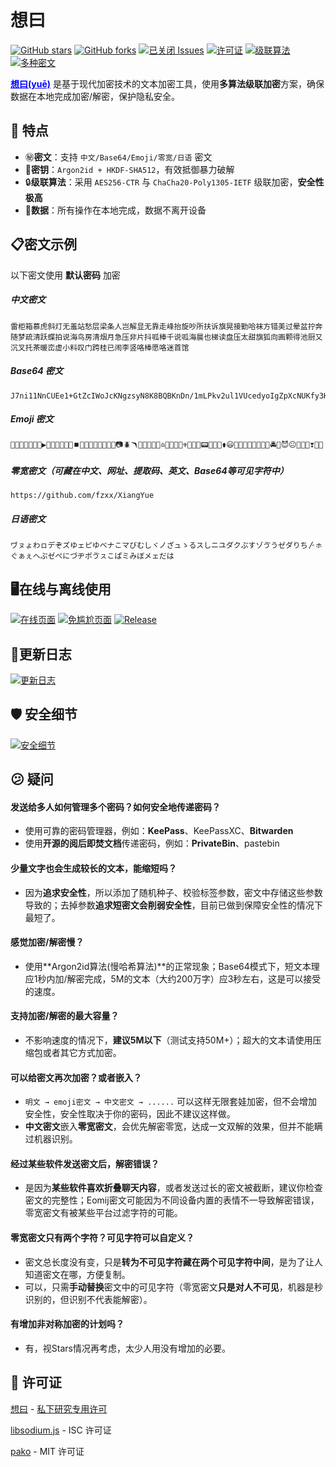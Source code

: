 # 想曰

[![GitHub stars](https://img.shields.io/github/stars/fzxx/XiangYue?style=social)](https://github.com/fzxx/XiangYue)   [![GitHub forks](https://img.shields.io/github/forks/fzxx/XiangYue?style=social&logo=github)](https://github.com/fzxx/XiangYue)   [![已关闭 Issues](https://img.shields.io/github/issues-closed/fzxx/XiangYue?label=已解决问题&color=green&logo=github)](https://github.com/fzxx/XiangYue/issues?q=is%3Aissue+is%3Aclosed)   [![许可证](https://img.shields.io/badge/License-私下研究专用许可-blue?logo=github)](https://github.com/fzxx/XiangYue/blob/main/main/License.txt)
[![级联算法](https://img.shields.io/badge/%E6%96%87%E6%9C%AC%E5%8A%A0%E5%AF%86%E9%A6%96%E4%B8%AA%E7%BA%A7%E8%81%94%E7%AE%97%E6%B3%95%E5%B7%A5%E5%85%B7-AES256%20CTR%20+%20ChaCha20%20Poly1305%20IETF-purple?logo=cryptpad&logoColor=white)](https://github.com/fzxx/XiangYue?tab=readme-ov-file#%EF%B8%8F-%E6%8A%80%E6%9C%AF%E7%BB%86%E8%8A%82)   [![多种密文](https://img.shields.io/badge/%E6%94%AF%E6%8C%81%E5%A4%9A%E7%A7%8D%E5%AF%86%E6%96%87-%E4%B8%AD%E6%96%87/Base64/Emoji/%E9%9B%B6%E5%AE%BD/%E6%97%A5%E8%AF%AD-purple?logo=livechat&logoColor=white)](https://github.com/fzxx/XiangYue?tab=readme-ov-file#-%E7%89%B9%E7%82%B9)

<span style="color: Blue;"><strong><a href="https://github.com/fzxx/XiangYue" style="color: inherit;">想曰(yuē)</a></strong></span> 是基于现代加密技术的文本加密工具，使用**多算法级联加密**方案，确保数据在本地完成加密/解密，保护隐私安全。


## 🌟 特点

- ㊙️**密文**：支持 `中文/Base64/Emoji/零宽/日语` 密文
- 🔐**密钥**：`Argon2id + HKDF-SHA512`，有效抵御暴力破解
- 🔒**级联算法**：采用 `AES256-CTR` 与 `ChaCha20-Poly1305-IETF` 级联加密，**安全性极高**
- 📄**数据**：所有操作在本地完成，数据不离开设备

## 📋密文示例

以下密文使用 **默认密码** 加密

##### 中文密文

```plaintext
雷柜箱慕虎斜灯无羞站愁层梁条人岂解显无靠走峰抬旋吵所扶诉旗晃接勤哈袜方错美过晕盆拧奔随梦疏清跃蝶拍说海鸟房清烟月急压非片抖呱棒千说呱海晨也梯读盘压太甜旗狐向画颗得池厨又沉叉托茶暖峦虚小料叹门跨桂已闹李竖咯棒愿咯迷首馆
```

##### Base64 密文

```plaintext
J7ni11NnCUEe1+GtZcIWoJcKNgzsyN8K8BQBKnDn/1mLPkv2ul1VUcedyoIgZpXcNUKfy3HhZI6soaa54UcqLtJs52caSPuVo3EBOYvMqYS2
```

##### Emoji 密文

```plaintext
🍿⏫🐜🤕🚛🤧🎲▶️🦕🦢🛴🔣🏨💽⏹️🦴🐫🏓🔌🧂😚🚠🚢📷🪲🪃🚬🦋🤒🍏⏫♎️🦼📀📼😴⚜️👩👾🦇📟🍌🦏🕍⚱️😃🔭🧽🦍🍎🤫🌉🌆🥔🚔🍢😈😐🐌🏓🔋❣️💸🍑
```

##### 零宽密文（可藏在中文、网址、提取码、英文、Base64等可见字符中）

`https://github.com/fzxx/⁣⁡⁤؜⁣‍⁤⁣⁪⁡⁢‍⁤؜⁢⁭⁢⁯⁡⁢⁤⁯⁪⁢⁡‍⁤⁣⁤⁯⁤⁤⁢؜⁤⁮⁡⁠⁪‍⁣‍⁣⁣⁢⁬⁤͏⁤⁢⁣‌⁣⁪⁠⁮⁢⁯⁢⁮⁤⁠⁣⁣⁣‍⁣⁠⁤‍⁡‌⁤͏⁤⁡⁪⁬⁣⁫⁡⁠⁢⁢⁪‍⁢⁠⁤⁬⁡⁣⁤؜⁪⁢⁣⁪⁪‌⁢⁠⁪⁠⁣⁢⁪‍⁣⁫⁡⁬⁤⁭⁤⁠⁪‍⁢⁫⁢⁡⁡⁫⁣⁣⁡͏‌XiangYue`

##### 日语密文

```plaintext
ヷㇴょわㇿデぞズゆェピゆベナこマびむしヾノざュゝるスしニユダクぷすゾゔうゼダりち〴ㇹぐぁぇヘぷゼぺにづヂボゔㇲこぱミみぼメェだは
```

## 🖥️在线与离线使用

[![在线页面](https://img.shields.io/badge/在线页面-想曰-yellow?logo=googlechrome&logoColor=white)](https://xyue.515188.xyz/)   [![免尴尬页面](https://img.shields.io/badge/免尴尬页面-想说-green?logo=firefox&logoColor=white)](https://xshuo.515188.xyz/)   [![Release](https://img.shields.io/github/v/release/fzxx/XiangYue?label=离线客户端&color=blue&logo=github)](https://github.com/fzxx/XiangYue/releases)

## 🔄️更新日志

[![更新日志](https://img.shields.io/badge/更新日志-gold?style=for-the-badge&logo=refinedgithub&logoColor=white)](https://github.com/fzxx/XiangYue/blob/main/CHANGELOG.md)

## 🛡️ 安全细节

[![安全细节](https://img.shields.io/badge/%E5%AE%89%E5%85%A8%E7%BB%86%E8%8A%82-gold?style=for-the-badge&logo=github&&logoColor=black)](https://github.com/fzxx/XiangYue/blob/main/SECURITY.md)

## 😕 疑问

#### 发送给多人如何管理多个密码？如何安全地传递密码？

- 使用可靠的密码管理器，例如：**KeePass**、KeePassXC、**Bitwarden**
- 使用**开源的阅后即焚文档**传递密码，例如：**PrivateBin**、pastebin

#### 少量文字也会生成较长的文本，能缩短吗？

- 因为**追求安全性**，所以添加了随机种子、校验标签参数，密文中存储这些参数导致的；去掉参数**追求短密文会削弱安全性**，目前已做到保障安全性的情况下最短了。

#### 感觉加密/解密慢？

- 使用**Argon2id算法(慢哈希算法)**的正常现象；Base64模式下，短文本理应1秒内加/解密完成，5M的文本（大约200万字）应3秒左右，这是可以接受的速度。

#### 支持加密/解密的最大容量？

- 不影响速度的情况下，**建议5M以下**（测试支持50M+）；超大的文本请使用压缩包或者其它方式加密。

#### 可以给密文再次加密？或者嵌入？

- `明文 → emoji密文 → 中文密文 → ......`  可以这样无限套娃加密，但不会增加安全性，安全性取决于你的密码，因此不建议这样做。
- **中文密文**嵌入**零宽密文**，会优先解密零宽，达成一文双解的效果，但并不能瞒过机器识别。

#### 经过某些软件发送密文后，解密错误？

- 是因为**某些软件喜欢折叠聊天内容**，或者发送过长的密文被截断，建议你检查密文的完整性；Eomij密文可能因为不同设备内置的表情不一导致解密错误，零宽密文有被某些平台过滤字符的可能。

#### 零宽密文只有两个字符？可见字符可以自定义？

- 密文总长度没有变，只是**转为不可见字符藏在两个可见字符中间**，是为了让人知道密文在哪，方便复制。
- 可以，只需**手动替换**密文中的可见字符（零宽密文**只是对人不可见**，机器是秒识别的，但识别不代表能解密）。

#### 有增加非对称加密的计划吗？

- 有，视Stars情况再考虑，太少人用没有增加的必要。

## 📖 许可证

[想曰](https://github.com/fzxx/XiangYue) - [私下研究专用许可](https://github.com/fzxx/XiangYue?tab=License-1-ov-file#)

[libsodium.js](https://github.com/jedisct1/libsodium.js/) - ISC 许可证

[pako](https://github.com/nodeca/pako) - MIT 许可证
